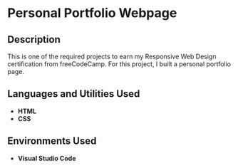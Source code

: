 <h1>Personal Portfolio Webpage</h1>

<h2>Description</h2>
This is one of the required projects to earn my Responsive Web Design certification from freeCodeCamp. For this project, I built a personal portfolio page.
<br />


<h2>Languages and Utilities Used</h2>

- <b>HTML</b> 
- <b>CSS</b>

<h2>Environments Used </h2>

- <b>Visual Studio Code</b>

